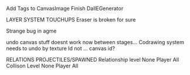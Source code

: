 Add Tags to CanvasImage
Finish DallEGenerator

LAYER SYSTEM TOUCHUPS
  Eraser is broken for sure

  Strange bug in agme

  undo canvas stuff doesnt work now between stages... Codrawing system needs to undo by texture Id not ... canvas id?

RELATIONS
  PROJECTILES/SPAWNED
    Relationship level
      None
      Player
      All
    Collison Level
      None
      Player
      All